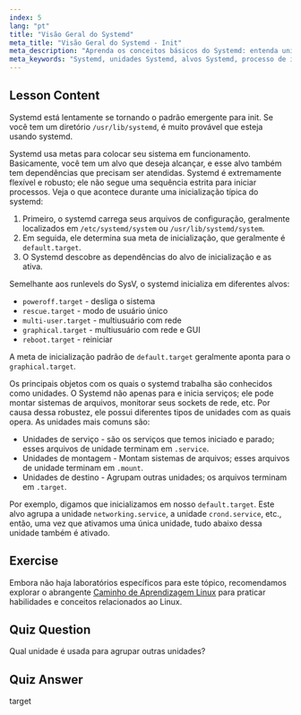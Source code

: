 ```yaml
---
index: 5
lang: "pt"
title: "Visão Geral do Systemd"
meta_title: "Visão Geral do Systemd - Init"
meta_description: "Aprenda os conceitos básicos do Systemd: entenda unidades, alvos e o processo de inicialização. Descubra como o Systemd gerencia serviços e estados do sistema no Linux. Comece sua jornada!"
meta_keywords: "Systemd, unidades Systemd, alvos Systemd, processo de inicialização Linux, serviços Linux, iniciante, tutorial, guia"
---
```


## Lesson Content

Systemd está lentamente se tornando o padrão emergente para init. Se você tem um diretório `/usr/lib/systemd`, é muito provável que esteja usando systemd.

Systemd usa metas para colocar seu sistema em funcionamento. Basicamente, você tem um alvo que deseja alcançar, e esse alvo também tem dependências que precisam ser atendidas. Systemd é extremamente flexível e robusto; ele não segue uma sequência estrita para iniciar processos. Veja o que acontece durante uma inicialização típica do systemd:

1. Primeiro, o systemd carrega seus arquivos de configuração, geralmente localizados em `/etc/systemd/system` ou `/usr/lib/systemd/system`.
2. Em seguida, ele determina sua meta de inicialização, que geralmente é `default.target`.
3. O Systemd descobre as dependências do alvo de inicialização e as ativa.

Semelhante aos runlevels do SysV, o systemd inicializa em diferentes alvos:

- `poweroff.target` - desliga o sistema
- `rescue.target` - modo de usuário único
- `multi-user.target` - multiusuário com rede
- `graphical.target` - multiusuário com rede e GUI
- `reboot.target` - reiniciar

A meta de inicialização padrão de `default.target` geralmente aponta para o `graphical.target`.

Os principais objetos com os quais o systemd trabalha são conhecidos como unidades. O Systemd não apenas para e inicia serviços; ele pode montar sistemas de arquivos, monitorar seus sockets de rede, etc. Por causa dessa robustez, ele possui diferentes tipos de unidades com as quais opera. As unidades mais comuns são:

- Unidades de serviço - são os serviços que temos iniciado e parado; esses arquivos de unidade terminam em `.service`.
- Unidades de montagem - Montam sistemas de arquivos; esses arquivos de unidade terminam em `.mount`.
- Unidades de destino - Agrupam outras unidades; os arquivos terminam em `.target`.

Por exemplo, digamos que inicializamos em nosso `default.target`. Este alvo agrupa a unidade `networking.service`, a unidade `crond.service`, etc., então, uma vez que ativamos uma única unidade, tudo abaixo dessa unidade também é ativado.

## Exercise

Embora não haja laboratórios específicos para este tópico, recomendamos explorar o abrangente [Caminho de Aprendizagem Linux](https://labex.io/pt/learn/linux) para praticar habilidades e conceitos relacionados ao Linux.

## Quiz Question

Qual unidade é usada para agrupar outras unidades?

## Quiz Answer

target
